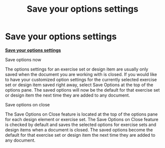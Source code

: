 ﻿---
title: Save your options settings
category: getting-started
---

# Save your options settings

**<u>Save your options settings</u>**

Save options now

The options settings for an exercise set or design item are usually only saved when the document you are working with is closed. If you would like to have your customized option settings for the currently selected exercise set or design item saved right away, select Save Options at the top of the options pane. The saved options will now be the default for that exercise set or design item the next time they are added to any document.

Save options on close

The Save Options on Close feature is located at the top of the options pane for each design element or exercise set. The Save Options on Close feature is checked by default and saves the selected options for exercise sets and design items when a document is closed. The saved options become the default for that exercise set or design item the next time they are added to any document.
